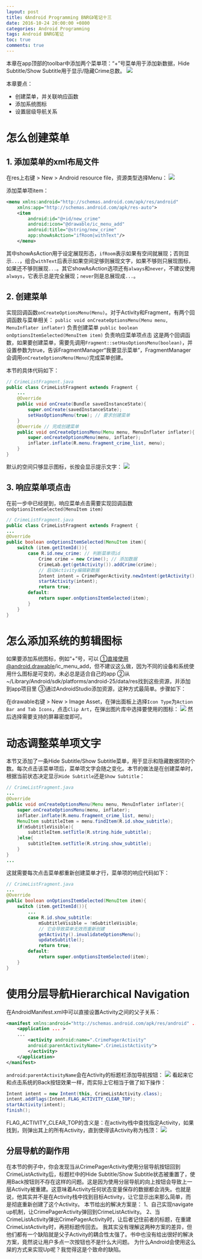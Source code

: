 ```yaml
---
layout: post
title: 《Android Programming BNRG》笔记十三
date: 2016-10-24 20:00:00 +0800
categories: Android Programming
tags: Android BNRG笔记
toc: true
comments: true
---
```

本章在app顶部的toolbar中添加两个菜单项：“+”号菜单用于添加新数据，Hide Subtitle/Show Subtitle用于显示/隐藏Crime总数。
![](1024AndroidProgrammingBNRG13/img06.png)

本章要点：
- 创建菜单，并关联响应函数
- 添加系统图标
- 设置层级导航关系
<!-- more -->

# 怎么创建菜单
## 1. 添加菜单的xml布局文件
在res上右键 > New > Android resource file，资源类型选择Menu：
![](1024AndroidProgrammingBNRG13/img01.png)

添加菜单项item：
``` xml
<menu xmlns:android="http://schemas.android.com/apk/res/android"
    xmlns:app="http://schemas.android.com/apk/res-auto">
    <item
        android:id="@+id/new_crime"
        android:icon="@drawable/ic_menu_add"
        android:title="@string/new_crime"
        app:showAsAction="ifRoom|withText"/>
    </menu>
```
其中showAsAction用于设定展现形态，`ifRoom`表示如果有空间就展现；否则显示`...`，组合`withText`后表示如果空间足够则展现文字，如果不够则只展现图标，如果还不够则展现`...`。其它showAsAction选项还有`always`和`never`，不建议使用`always`，它表示总是完全展现；`never`则是总展现成`...`。

## 2. 创建菜单
实现回调函数`onCreateOptionsMenu(Menu)`。对于Activity和Fragment，有两个回调函数与菜单相关：
`public void onCreateOptionsMenu(Menu menu, MenuInflater inflater)` 负责创建菜单
`public boolean onOptionsItemSelected(MenuItem item)` 负责响应菜单项点击
这是两个回调函数，如果要创建菜单，需要先调用`Fragment::setHasOptionsMenu(boolean)`，并设置参数为true，告诉FragmentManager“我要显示菜单”，FragmentManager会调用`onCreateOptionsMenu(Menu)`完成菜单创建。

本节的具体代码如下：
``` java
// CrimeListFragment.java
public class CrimeListFragment extends Fragment {
    ...
    @Override
    public void onCreate(Bundle savedInstanceState){
        super.onCreate(savedInstanceState);
        setHasOptionsMenu(true); // 要求创建菜单
    }
    @Override // 完成创建菜单
    public void onCreateOptionsMenu(Menu menu, MenuInflater inflater){
        super.onCreateOptionsMenu(menu, inflater);
        inflater.inflate(R.menu.fragment_crime_list, menu);
    }
}
```
默认的空间只够显示图标，长按会显示提示文字：
![](1024AndroidProgrammingBNRG13/img03.png)

## 3. 响应菜单项点击
在前一步中已经提到，响应菜单点击需要实现回调函数`onOptionsItemSelected(MenuItem item)`
``` java
// CrimeListFragment.java
public class CrimeListFragment extends Fragment {
...
@Override
public boolean onOptionsItemSelected(MenuItem item){
    switch (item.getItemId()){
        case R.id.new_crime: // 判断菜单项id
            Crime crime = new Crime(); // 添加数据
            CrimeLab.get(getActivity()).addCrime(crime);
            // 启动Activity编辑新数据
            Intent intent = CrimePagerActivity.newIntent(getActivity(), crime.getId());
            startActivity(intent);
            return true;
        default:
            return super.onOptionsItemSelected(item);
        }
    }
}
```

# 怎么添加系统的剪辑图标
如果要添加系统图标，例如“+”号，可以
①直接使用@android.drawable/ic_menu_add，但不建议这么做，因为不同的设备和系统使用什么图标是可变的，未必总是适合自己的app
②从~/Library/Android/sdk/platforms/android-25/data/res找到这些资源，并添加到app项目里
③通过AndroidStudio添加资源，这种方式最简单。步骤如下：

在drawable右键 > New > Image Asset，在弹出面板上选择`Icon Type`为`Action Bar and Tab Icons`，点击`Clip Art`，在弹出图片库中选择要使用的图标：
![](1024AndroidProgrammingBNRG13/img02.png)
然后选择需要支持的屏幕密度即可。

# 动态调整菜单项文字
本节又添加了一条Hide Subtitle/Show Subtitle菜单，用于显示和隐藏数据项的个数。每次点击该菜单项后，菜单项文字会随之变化。本节的做法是在创建菜单时，根据当前状态决定显示`Hide Subtitle`还是`Show Subtitle`：
``` java
// CrimeListFragment.java
...
@Override
public void onCreateOptionsMenu(Menu menu, MenuInflater inflater){
    super.onCreateOptionsMenu(menu, inflater);
    inflater.inflate(R.menu.fragment_crime_list, menu);
    MenuItem subtitleItem = menu.findItem(R.id.show_subtitle);
    if(mSubtitleVisible){
        subtitleItem.setTitle(R.string.hide_subtitle);
    }else{
        subtitleItem.setTitle(R.string.show_subtitle);
    }
}
...
```
这就需要每次点击菜单都重新创建菜单才行，菜单项的响应代码如下：
``` java
// CrimeListFragment.java
...
@Override
public boolean onOptionsItemSelected(MenuItem item){
    switch (item.getItemId()){
        ...
        case R.id.show_subtitle:
            mSubtitleVisible = !mSubtitleVisible;
            // 它会导致菜单无效而重新创建
            getActivity().invalidateOptionsMenu();	 
            updateSubtitle();
            return true;
        default:
            return super.onOptionsItemSelected(item);
    }
}
```

# 使用分层导航Hierarchical Navigation
在AndroidManifest.xml中可以直接设置Activity之间的父子关系：
``` xml
<manifest xmlns:android="http://schemas.android.com/apk/res/android" ...>
    <application ... >
    ...
        <activity android:name=".CrimePagerActivity"
        android:parentActivityName=".CrimeListActivity">
        </activity>
    </application>
</manifest>
```
`android:parentActivityName`会在Activity的标题栏添加导航按钮：
![](1024AndroidProgrammingBNRG13/img04.png)
看起来它和点击系统的Back按钮效果一样，而实际上它相当于做了如下操作：
``` java
Intent intent = new Intent(this, CrimeListActivity.class);
intent.addFlags(Intent.FLAG_ACTIVITY_CLEAR_TOP);
startActivity(intent);
finish();
```
FLAG_ACTIVITY_CLEAR_TOP的含义是：在activity栈中查找指定Activity，如果找到，则弹出其上的所有Activity，直到使得该Activity称为栈顶：
![](1024AndroidProgrammingBNRG13/img05.png)

## 分层导航的副作用
在本节的例子中，你会发现当从CrimePagerActivity使用分层导航按钮回到CrimeListActivity后，标题栏中的Hide Subtitle/Show Subtitle状态被重置了，使用Back按钮则不存在这样的问题。这是因为使用分层导航的向上按钮会导致上一层Activity被重建。这意味着Activity任何状态变量保存的数据都会消失。也就是说，他其实并不是在Activity栈中找到目标Activity，让它显示出来那么简单，而是彻底重新创建了这个Activity。
本节给出的解决方案是：
1、自己实现navigate up机制，让CrimePagerActivity弹回到CrimeListActivity。
2、当CrimeListActivity弹出CrimePagerActivity时，让后者记住前者的标题，在重建CrimeListActivity时，再把标题传回去。
我其实没有理解这两种方案的差异，但他们都有一个缺陷就是父子Activity的耦合性太强了。书中也没有给出很好的解决方案，竟然说让用户多点一次按钮也不是什么大问题。
为什么Android会使用这么屎的方式来实现Up呢？我觉得这是个致命的缺陷。
